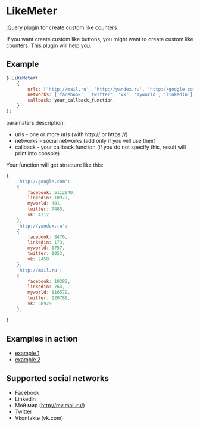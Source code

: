 LikeMeter
=========
jQuery plugin for create custom like counters

If you want create custom like buttons, you might want to create custom like counters. This plugin will help you.

Example
--------

```javascript
$.LikeMeter(
    {
        urls: ['http://mail.ru', 'http://yandex.ru', 'http://google.com'],
        networks: ['facebook', 'twitter', 'vk', 'myworld', 'linkedin'], 
        callback: your_callback_function
    }
);
```
paramaters description:
* urls - one or more urls (with http:// or https://)
* networks - social networks (add only if you will use their)
* callback - your callback function (if you do not specify this, result will print into console)

Your function will get structure like this:
```javascript
{
    'http://google.com': 
    {
        facebook: 5112940,
        linkedin: 10977,
        myworld: 491,
        twitter: 7485,
        vk: 4312
    },
    'http://yandex.ru': 
    {
        facebook: 8476,
        linkedin: 173,
        myworld: 1757,
        twitter: 1053,
        vk: 2458
    },
    'http://mail.ru': 
    {
        facebook: 10282,
        linkedin: 764,
        myworld: 116579,
        twitter: 120789,
        vk: 58929
    },
    
}
```

Examples in action
-------------------
* [example 1](http://htmlpreview.github.io/?https://raw.github.com/AyumuKasuga/LikeMeter/master/example.html)
* [example 2](http://htmlpreview.github.io/?https://raw.github.com/AyumuKasuga/LikeMeter/master/example2.html)

Supported social networks
--------------------------

* Facebook
* Linkedin
* Мой мир (http://my.mail.ru/)
* Twitter
* Vkontakte (vk.com)
